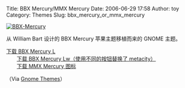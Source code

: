 Title: BBX Mercury/MMX Mercury
Date: 2006-06-29 17:58
Author: toy
Category: Themes
Slug: bbx_mercury_or_mmx_mercury

[![BBX-Mercury](http://i.linuxtoy.org/i/BBX-Mercury_s.jpg)](http://i.linuxtoy.org/i/BBX-Mercury.jpg)

从 William Bart 设计的 BBX Mercury 苹果主题移植而来的 GNOME 主题。

[下载 BBX Mercury
L](http://kwh.kernow-gb.com/~bvc/theme/gtk/BBX-Mercury-L.tar.gz)  
　　[下载 BBX Mercury Lw（使用不同的按钮替换了
metacity）](http://kwh.kernow-gb.com/~bvc/theme/mcity/BBX-Mercury-MCity-Lw.tar.gz)  
　　[下载 MMX Mercury
图标](http://kwh.kernow-gb.com/~bvc/theme/icons/MMX-Mercury-L.tar.gz)

（Via [Gnome Themes](http://gnomethemes.org/?p=36)）

